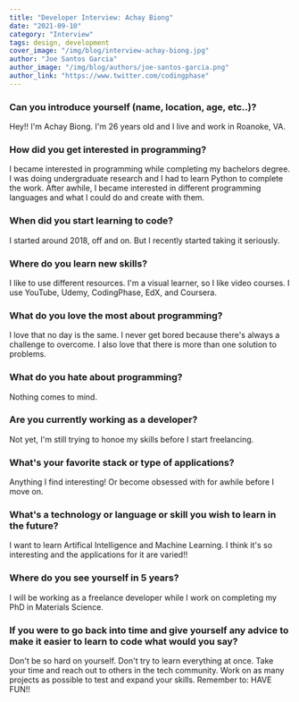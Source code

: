 ```yaml
---
title: "Developer Interview: Achay Biong"
date: "2021-09-10"
category: "Interview"
tags: design, development
cover_image: "/img/blog/interview-achay-biong.jpg"
author: "Joe Santos Garcia"
author_image: "/img/blog/authors/joe-santos-garcia.png"
author_link: "https://www.twitter.com/codingphase"
---
```


### Can you introduce yourself (name, location, age, etc..)?

Hey!! I'm Achay Biong. I'm 26 years old and I live and work in Roanoke, VA.

### How did you get interested in programming?

I became interested in programming while completing my bachelors degree. I was doing undergraduate research and I had to learn Python to complete the work. After awhile, I became interested in different programming languages and what I could do and create with them.

### When did you start learning to code?

I started around 2018, off and on. But I recently started taking it seriously.

### Where do you learn new skills?

I like to use different resources. I'm a visual learner, so I like video courses. I use YouTube, Udemy, CodingPhase, EdX, and Coursera.

### What do you love the most about programming?

I love that no day is the same. I never get bored because there's always a challenge to overcome. I also love that there is more than one solution to problems.

### What do you hate about programming?

Nothing comes to mind.

### Are you currently working as a developer?

Not yet, I'm still trying to honoe my skills before I start freelancing.

### What's your favorite stack or type of applications?

Anything I find interesting! Or become obsessed with for awhile before I move on.

### What's a technology or language or skill you wish to learn in the future?

I want to learn Artifical Intelligence and Machine Learning. I think it's so interesting and the applications for it are varied!!

### Where do you see yourself in 5 years?

I will be working as a freelance developer while I work on completing my PhD in Materials Science.

### If you were to go back into time and give yourself any advice to make it easier to learn to code what would you say?

Don't be so hard on yourself. Don't try to learn everything at once. Take your time and reach out to others in the tech community. Work on as many projects as possible to test and expand your skills. Remember to: HAVE FUN!!
